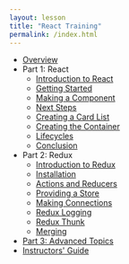 ```yaml
---
layout: lesson
title: "React Training"
permalink: /index.html
---
```


- [Overview]({{'/overview/'|absolute_url}})
- Part 1: React
  - [Introduction to React]({{'/a0-react-intro/'|absolute_url}})
  - [Getting Started]({{'/a1-start/'|absolute_url}})
  - [Making a Component]({{'/a2-component/'|absolute_url}})
  - [Next Steps]({{'/a3-outline/'|absolute_url}})
  - [Creating a Card List]({{'/a4-cardlist/'|absolute_url}})
  - [Creating the Container]({{'/a5-container/'|absolute_url}})
  - [Lifecycles]({{'/a6-lifecycles/'|absolute_url}})
  - [Conclusion]({{'/a7-conclusion/'|absolute_url}})
- Part 2: Redux
  - [Introduction to Redux]({{'/b0-redux-intro/'|absolute_url}})
  - [Installation]({{'/b1-install/'|absolute_url}})
  - [Actions and Reducers]({{'/b2-action-reducer/'|absolute_url}})
  - [Providing a Store]({{'/b3-store/'|absolute_url}})
  - [Making Connections]({{'/b4-connect/'|absolute_url}})
  - [Redux Logging]({{'/b5-logging/'|absolute_url}})
  - [Redux Thunk]({{'/b6-thunk/'|absolute_url}})
  - [Merging]({{'/b7-merge/'|absolute_url}})
- [Part 3: Advanced Topics]({{'/advanced/'|absolute_url}})
- [Instructors' Guide]({{'/guide/'|absolute_url}})
